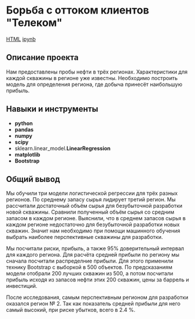 # Борьба с оттоком клиентов "Телеком"

[HTML]()     [ipynb]()

## Описание проекта

Нам предоставлены пробы нефти в трёх регионах. Характеристики для каждой скважины в регионе уже известны. Необходимо построить модель для определения региона, где добыча принесёт наибольшую прибыль. 


## Навыки и инструменты

- **python**
- **pandas**
- **numpy**
- **scipy**
- sklearn.linear_model.**LinearRegression**
- **matplotlib**
- **Bootstrap**


## Общий вывод

Мы обучили три модели логистической регрессии для трёх разных регионов. По среднему запасу сырья лидирует третий регион. Мы рассчитали достаточный объём сырья для безубыточной разработки новой скважины. Сравнили полученный объём сырья со средним запасом в каждом регионе. Выяснили, что в среднем запасов сырья в каждом регионе недостаточно для безубыточной разработки новых скважин. Значит нам необходимо при помощи машинного обучения выбрать наиболее перспективные скважины для разработки.

Мы посчитали риски, прибыль, а также 95% доверительный интервал для каждого региона. Для расчёта средней прибыли по региону мы сначала посчитали распределние прибыли. Для этого применили технику Bootstrap с выборкой в 500 объектов. По предсказаниям модели отобрали 200 лучших скважин из 500, а потом посчитали прибыль исходя из запасов нефти этих 200 скважин, цены за баррель и инвестиций.

После исследования, самым перспективным регионом для разработки оказался регион № 2. Так как показатель средней прибыли для него самый высокий, при риске убытков, всего в 2.4 %.